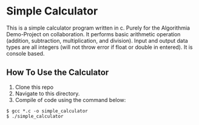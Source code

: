 # Simple Calculator

This is a simple calculator program written in c. Purely for the Algorithmia Demo-Project on collaboration. It performs basic arithmetic operation (addition, subtraction, multiplication, and division). Input and output data types are all integers (will not throw error if float or double in entered). It is console based.

## How To Use the Calculator
1. Clone this repo
2. Navigate to this directory.
3. Compile of code using the command below:
```
$ gcc *.c -o simple_calculator
$ ./simple_calculator
```
